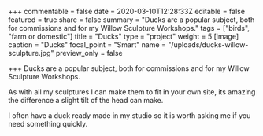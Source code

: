 +++
commentable = false
date = 2020-03-10T12:28:33Z
editable = false
featured = true
share = false
summary = "Ducks are a popular subject, both for commissions and for my Willow Sculpture Workshops."
tags = ["birds", "farm or domestic"]
title = "Ducks"
type = "project"
weight = 5
[image]
caption = "Ducks"
focal_point = "Smart"
name = "/uploads/ducks-willow-sculpture.jpg"
preview_only = false

+++
Ducks are a popular subject, both for commissions and for my Willow Sculpture Workshops.

As with all my sculptures I can make them to fit in your own site, its amazing the difference a slight tilt of the head can make.

I often have a duck ready made in my studio so it is worth asking me if you need something quickly.